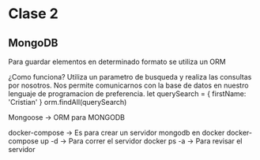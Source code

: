 # Clase 2
## MongoDB
Para guardar elementos en determinado formato se utiliza un ORM

¿Como funciona?
Utiliza un parametro de busqueda y realiza las consultas por nosotros.
Nos permite comunicarnos con la base de datos en nuestro lenguaje de programacion de preferencia.
let querySearch = {
  firstName: 'Cristian'
}
orm.findAll(querySearch)

Mongoose -> ORM para MONGODB

docker-compose -> Es para crear un servidor mongodb en docker
docker-compose up -d -> Para correr el servidor
docker ps -a -> Para revisar el servidor
